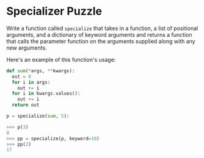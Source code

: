 # Specializer Puzzle

Write a function called `specialize` that takes in a function, a list of positional
arguments, and a dictionary of keyword arguments and returns a function that
calls the parameter function on the arguments supplied along with any new arguments.

Here's an example of this function's usage:

```python
def sum(*args, **kwargs):
  out = 0
  for i in args:
    out += i
  for i in kwargs.values():
    out += i
  return out

p = specialize(sum, 5):
```

```python
>>> p(3)
8
>>> pp = specialize(p, keyword=10)
>>> pp(2)
17

```
